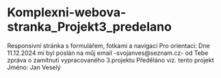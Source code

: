 # Komplexni-webova-stranka_Projekt3_predelano
Responsivní stránka s formulářem, fotkami a navigací
Pro orientaci:
Dne 11.12.2024 mi byl poslán na můj email -svojanves@seznam.cz- od Tebe zpráva o zamítnutí vypracovaného 3.projektu 
Předěláno viz. tento projekt
Jméno: Jan Veselý

